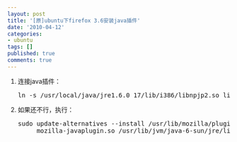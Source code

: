 ```yaml
---
layout: post
title: '[原]ubuntu下firefox 3.6安装java插件'
date: '2010-04-12'
categories:
- ubuntu
tags: []
published: true
comments: true
---
```

<p><ol>
	<li>连接java插件：
<pre lang="bash" line="1">ln -s /usr/local/java/jre1.6.0_17/lib/i386/libnpjp2.so libnpjp2.so  ~/.mozilla/plugins
</pre>
</li>
	<li>如果还不行，执行：
<pre lang="bash" line="1">
sudo update-alternatives --install /usr/lib/mozilla/plugins/libjavaplugin.so 
     mozilla-javaplugin.so /usr/lib/jvm/java-6-sun/jre/lib/i386/libnpjp2.so 50
</pre></li>
</ol></p>
